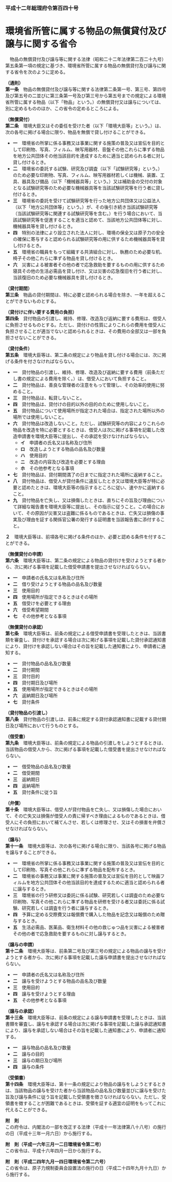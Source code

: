 ### 平成十二年総理府令第百四十号  
# 環境省所管に属する物品の無償貸付及び譲与に関する省令  
　物品の無償貸付及び譲与等に関する法律（昭和二十二年法律第二百二十九号）第五条第一項の規定に基づき、環境省所管に属する物品の無償貸付及び譲与に関する省令を次のように定める。  
  
**（通則）**  
**第一条**　物品の無償貸付及び譲与等に関する法律第二条第一号、第三号、第四号及び第五号の二並びに第三条第一号及び第三号から第五号までの規定による環境省所管に属する物品（以下「物品」という。）の無償貸付又は譲与については、別に定めるもののほか、この省令の定めるところによる。  
  
**（無償貸付）**  
**第二条**　環境大臣又はその委任を受けた者（以下「環境大臣等」という。）は、次の各号に掲げる場合に限り、物品を無償で貸し付けることができる。  
* **一**　環境省の所掌に係る事務又は事業に関する施策の普及又は宣伝を目的として印刷物、写真、フィルム、映写用器材、音盤その他これらに準ずる物品を地方公共団体その他当該目的を達成するために適当と認められる者に対し貸し付けるとき。  
* **二**　環境省の委託する試験、研究及び調査（以下「試験研究等」という。）のため必要な印刷物、写真、フィルム、映写用器材若しくは機械、装置、工具、器具及び備品（以下「機械器具等」という。）又は補助金の交付の対象となる試験研究等のため必要な機械器具等を当該試験研究等を行う者に貸し付けるとき。  
* **三**　環境省の委託を受けて試験研究等を行った地方公共団体又は公益法人（以下「地方公共団体等」という。）が、その後引き続き当該試験研究等（当該試験研究等に関連する試験研究等を含む。）を行う場合において、当該試験研究等を促進することを適当と認めて、当該地方公共団体等に対し、機械器具等を貸し付けるとき。  
* **四**　特別の法律により設立された法人に対し、環境の保全又は原子力の安全の確保に寄与すると認められる試験研究等の用に供するため機械器具等を貸し付けるとき。  
* **五**　環境省の職員をもって組織する共済組合に対し、執務のため必要な机、椅子その他これらに準ずる物品を貸し付けるとき。  
* **六**　災害による被害者その他の者で応急救助を要するものの用に供するため寝具その他の生活必需品を貸し付け、又は災害の応急復旧を行う者に対し、当該復旧のため必要な機械器具を貸し付けるとき。  
  
**（貸付期間）**  
**第三条**　物品の貸付期間は、特に必要と認められる場合を除き、一年を超えることができないものとする。  
  
**（貸付けに伴い要する費用の負担）**  
**第四条**　貸付物品の引渡し、維持、修理、改造及び返納に要する費用は、借受人に負担させるものとする。ただし、貸付けの性質によりこれらの費用を借受人に負担させることが適当でないと認められるときは、その費用の全部又は一部を負担させないことができる。  
  
**（貸付条件）**  
**第五条**　環境大臣等は、第二条の規定により物品を貸し付ける場合には、次に掲げる条件を付さなければならない。  
* **一**　貸付物品の引渡し、維持、修理、改造及び返納に要する費用（前条ただし書の規定による費用を除く。）は、借受人において負担すること。  
* **二**　貸付物品は、善良な管理者の注意をもって管理し、その効率的使用に努めること。  
* **三**　貸付物品は、転貸しないこと。  
* **四**　貸付物品は、貸付けの目的以外の目的のために使用しないこと。  
* **五**　貸付物品について使用場所が指定された場合は、指定された場所以外の場所では使用しないこと。  
* **六**　貸付物品は改造しないこと。ただし、試験研究等の内容によりこれらの物品を改造を特に必要とするときは、借受人は次に掲げる事項を記載した改造申請書を環境大臣等に提出し、その承認を受けなければならない。  
	* **イ**　申請者の氏名又は名称及び住所  
	* **ロ**　改造しようとする物品の品名及び数量  
	* **ハ**　使用目的  
	* **ニ**　改造の内容及び改造を必要とする理由  
	* **ホ**　その他参考となる事項  
* **七**　貸付物品は、貸付期間満了の日までに指定された場所に返納すること。  
* **八**　貸付物品は、借受人が貸付条件に違反したとき又は環境大臣等が特に必要と認めたときは、環境大臣等の指示するところに従い、速やかに返納すること。  
* **九**　貸付物品を亡失し、又は損傷したときは、直ちにその旨及び理由について詳細な報告書を環境大臣等に提出し、その指示に従うこと。この場合において、その原因が災害又は盗難に係るものであるときは、亡失又は損傷の事実及び理由を証する関係官公署の発行する証明書を当該報告書に添付すること。  
  
**２**　環境大臣等は、前項各号に掲げる条件のほか、必要と認める条件を付することができる。  
  
**（無償貸付の申請）**  
**第六条**　環境大臣等は、第二条の規定による物品の貸付けを受けようとする者から、次に掲げる事項を記載した借受申請書を提出させなければならない。  
* **一**　申請者の氏名又は名称及び住所  
* **二**　借り受けようとする物品の品名及び数量  
* **三**　使用目的  
* **四**　使用場所が指定できるときはその場所  
* **五**　借受けを必要とする理由  
* **六**　借受希望期間  
* **七**　その他参考となる事項  
  
**（無償貸付の承認）**  
**第七条**　環境大臣等は、前条の規定による借受申請書を受理したときは、当該書類を審査し、貸付けを承認する場合は次に掲げる事項を記載した貸付承認通知書により、貸付けを承認しない場合はその旨を記載した通知書により、申請者に通知する。  
* **一**　貸付物品の品名及び数量  
* **二**　貸付期間  
* **三**　貸付目的  
* **四**　貸付期日及び場所  
* **五**　使用場所が指定できるときはその場所  
* **六**　返納期日及び場所  
* **七**　貸付条件  
  
**（貸付物品の引渡し）**  
**第八条**　貸付物品の引渡しは、前条に規定する貸付承認通知書に記載する貸付期日及び場所において行うものとする。  
  
**（借受書）**  
**第九条**　環境大臣等は、前条の規定による物品の引渡しをしようとするときは、当該物品の借受人から、次に掲げる事項を記載した借受書を提出させなければならない。  
* **一**　借受物品の品名及び数量  
* **二**　借受期間  
* **三**　返納期日  
* **四**　返納場所  
* **五**　貸付条件に従う旨  
  
**（弁償）**  
**第十条**　環境大臣等は、借受人が貸付物品を亡失し、又は損傷した場合において、その亡失又は損傷が借受人の責に帰すべき理由によるものであるときは、借受人にその負担において補てんさせ、若しくは修理させ、又はその損害を弁償させなければならない。  
  
**（譲与）**  
**第十一条**　環境大臣等は、次の各号に掲げる場合に限り、当該各号に掲げる物品を譲与することができる。  
* **一**　環境省の所掌に係る事務又は事業に関する施策の普及又は宣伝を目的として印刷物、写真その他これらに準ずる物品を配布するとき。  
* **二**　環境省の事務又は事業に関する施策の普及又は宣伝を目的として映画フィルムを地方公共団体その他当該目的を達成するために適当と認められる者に譲与するとき。  
* **三**　環境省の行う研修又は委託に係る試験、研究若しくは調査のため必要な印刷物、写真その他これらに準ずる物品を研修を受ける者又は委託に係る試験、研究若しくは調査を行う者に譲与するとき。  
* **四**　予算に定める交際費又は報償費で購入した物品を記念又は報償のため贈与するとき。  
* **五**　生活必需品、医薬品、衛生材料その他の救じゅつ品を災害による被害者その他の者で応急救助を要するものに対し譲与するとき。  
  
**（譲与の申請）**  
**第十二条**　環境大臣等は、前条第二号及び第三号の規定による物品の譲与を受けようとする者から、次に掲げる事項を記載した譲与申請書を提出させなければならない。  
* **一**　申請者の氏名又は名称及び住所  
* **二**　譲与を受けようとする物品の品名及び数量  
* **三**　使用目的  
* **四**　譲与を受けようとする理由  
* **五**　その他参考となる事項  
  
**（譲与の承認）**  
**第十三条**　環境大臣等は、前条の規定による譲与申請書を受理したときは、当該書類を審査し、譲与を承認する場合は次に掲げる事項を記載した譲与承認通知書により、譲与を承認しない場合はその旨を記載した通知書により、申請者に通知する。  
* **一**　譲与物品の品名及び数量  
* **二**　譲与の目的  
* **三**　譲与の期日及び場所  
* **四**　譲与の条件  
  
**（受領書）**  
**第十四条**　環境大臣等は、第十一条の規定により物品の譲与をしようとするときは、当該物品の譲与を受けた者から当該物品の品名及び数量並びに譲与を受けた旨及び譲与条件に従う旨を記載した受領書を徴さなければならない。ただし、受領書を徴することが困難であるときは、受領を証する適宜の証明をもってこれに代えることができる。  
  
**附　則**  
この府令は、内閣法の一部を改正する法律（平成十一年法律第八十八号）の施行の日（平成十三年一月六日）から施行する。  
  
**附　則（平成一六年三月一二日環境省令第二号）**  
この省令は、平成十六年四月一日から施行する。  
  
**附　則（平成二四年九月一四日環境省令第二六号）**  
この省令は、原子力規制委員会設置法の施行の日（平成二十四年九月十九日）から施行する。  
  
